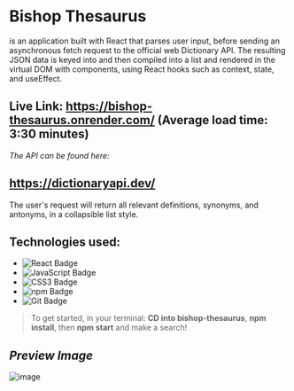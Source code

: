 # Bishop Thesaurus 
is an application built with React that parses user input, before sending an asynchronous fetch request to the official web Dictionary API. The resulting JSON data is keyed into and then compiled into a list and rendered in the virtual DOM with components, using React hooks such as context, state, and useEffect.

## Live Link: https://bishop-thesaurus.onrender.com/ (Average load time: 3:30 minutes)

*The API can be found here:*
## https://dictionaryapi.dev/

The user's request will return all relevant definitions, synonyms, and antonyms, in a collapsible list style. 

## Technologies used:
* ![React Badge](https://img.shields.io/badge/React-61DAFB?logo=react&logoColor=000&style=flat)
* ![JavaScript Badge](https://img.shields.io/badge/JavaScript-F7DF1E?logo=javascript&logoColor=000&style=flat)
* ![CSS3 Badge](https://img.shields.io/badge/CSS3-1572B6?logo=css3&logoColor=fff&style=flat)
* ![npm Badge](https://img.shields.io/badge/npm-CB3837?logo=npm&logoColor=fff&style=flat)
* ![Git Badge](https://img.shields.io/badge/Git-F05032?logo=git&logoColor=fff&style=flat)

> To get started, in your terminal: **CD into bishop-thesaurus**, **npm install**, then **npm start** and make a search!

## _Preview Image_

![image](https://user-images.githubusercontent.com/95946808/224845911-bdb5e72e-aaee-47a3-a525-34750202317f.png)
